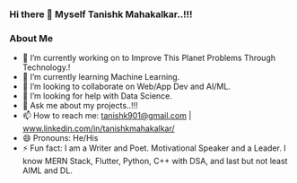 ### Hi there 👋 Myself Tanishk Mahakalkar..!!!

<!--
**Tanishk901/Tanishk901** is a ✨ _special_ ✨ repository because its `README.md` (this file) appears on your GitHub profile.

Here are some ideas to get you started:

- 🔭 I’m currently working on to Improve This Planet Problems Through Technology.
- 🌱 I’m currently learning Machine Learning.
- 👯 I’m looking to collaborate on Web/App Dev and AI/ML.
- 🤔 I’m looking for help with Data Science.
- 💬 Ask me about my projects..!!!
- 📫 How to reach me: tanishk901@gmail.com
- 😄 Pronouns: He/His
- ⚡ Fun fact: I am a Writer and Poet. Motivational Speaker and a Leader. I know MERN Stack, Flutter, Python, C++ with DSA, and last but not least AIML and DL.
-->
### About Me

- 🔭 I’m currently working on to Improve This Planet Problems Through Technology.!
- 🌱 I’m currently learning Machine Learning.
- 👯 I’m looking to collaborate on Web/App Dev and AI/ML.
- 🤔 I’m looking for help with Data Science.
- 💬 Ask me about my projects..!!!
- 📫 How to reach me: tanishk901@gmail.com | www.linkedin.com/in/tanishkmahakalkar/ 
- 😄 Pronouns: He/His
- ⚡ Fun fact: I am a Writer and Poet. Motivational Speaker and a Leader. I know MERN Stack, Flutter, Python, C++ with DSA, and last but not least AIML and DL.
